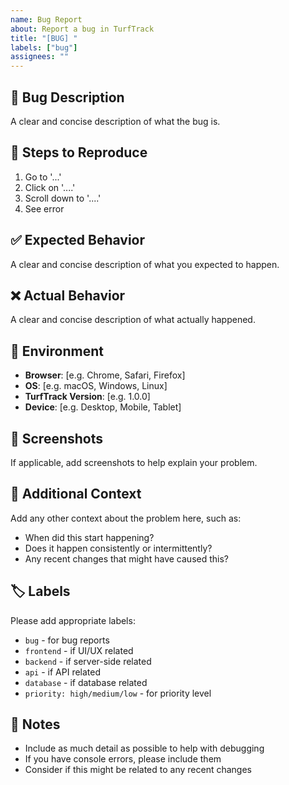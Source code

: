 ```yaml
---
name: Bug Report
about: Report a bug in TurfTrack
title: "[BUG] "
labels: ["bug"]
assignees: ""
---
```


## 🐛 Bug Description

A clear and concise description of what the bug is.

## 🔄 Steps to Reproduce

1. Go to '...'
2. Click on '....'
3. Scroll down to '....'
4. See error

## ✅ Expected Behavior

A clear and concise description of what you expected to happen.

## ❌ Actual Behavior

A clear and concise description of what actually happened.

## 📱 Environment

- **Browser**: [e.g. Chrome, Safari, Firefox]
- **OS**: [e.g. macOS, Windows, Linux]
- **TurfTrack Version**: [e.g. 1.0.0]
- **Device**: [e.g. Desktop, Mobile, Tablet]

## 📸 Screenshots

If applicable, add screenshots to help explain your problem.

## 🔧 Additional Context

Add any other context about the problem here, such as:

- When did this start happening?
- Does it happen consistently or intermittently?
- Any recent changes that might have caused this?

## 🏷️ Labels

Please add appropriate labels:

- `bug` - for bug reports
- `frontend` - if UI/UX related
- `backend` - if server-side related
- `api` - if API related
- `database` - if database related
- `priority: high/medium/low` - for priority level

## 📝 Notes

- Include as much detail as possible to help with debugging
- If you have console errors, please include them
- Consider if this might be related to any recent changes
